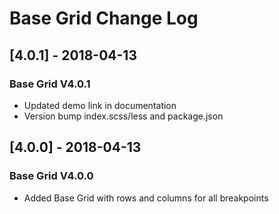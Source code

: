 # Base Grid Change Log

## [4.0.1] - 2018-04-13
### Base Grid V4.0.1
- Updated demo link in documentation
- Version bump index.scss/less and package.json

## [4.0.0] - 2018-04-13
### Base Grid V4.0.0
- Added Base Grid with rows and columns for all breakpoints
